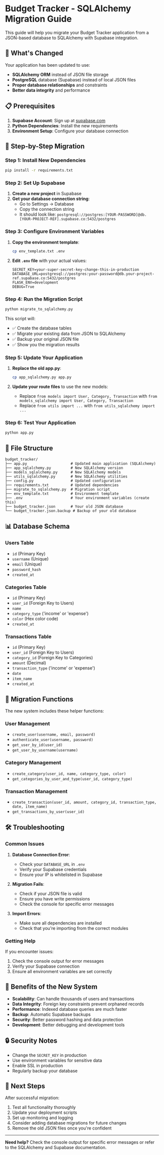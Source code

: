 # Budget Tracker - SQLAlchemy Migration Guide

This guide will help you migrate your Budget Tracker application from a JSON-based database to SQLAlchemy with Supabase integration.

## 🎯 What's Changed

Your application has been updated to use:
- **SQLAlchemy ORM** instead of JSON file storage
- **PostgreSQL** database (Supabase) instead of local JSON files
- **Proper database relationships** and constraints
- **Better data integrity** and performance

## 📋 Prerequisites

1. **Supabase Account**: Sign up at [supabase.com](https://supabase.com)
2. **Python Dependencies**: Install the new requirements
3. **Environment Setup**: Configure your database connection

## 🚀 Step-by-Step Migration

### Step 1: Install New Dependencies

```bash
pip install -r requirements.txt
```

### Step 2: Set Up Supabase

1. **Create a new project** in Supabase
2. **Get your database connection string**:
   - Go to Settings → Database
   - Copy the connection string
   - It should look like: `postgresql://postgres:[YOUR-PASSWORD]@db.[YOUR-PROJECT-REF].supabase.co:5432/postgres`

### Step 3: Configure Environment Variables

1. **Copy the environment template**:
   ```bash
   cp env_template.txt .env
   ```

2. **Edit `.env` file** with your actual values:
   ```env
   SECRET_KEY=your-super-secret-key-change-this-in-production
   DATABASE_URL=postgresql://postgres:your-password@db.your-project-ref.supabase.co:5432/postgres
   FLASK_ENV=development
   DEBUG=True
   ```

### Step 4: Run the Migration Script

```bash
python migrate_to_sqlalchemy.py
```

This script will:
- ✅ Create the database tables
- ✅ Migrate your existing data from JSON to SQLAlchemy
- ✅ Backup your original JSON file
- ✅ Show you the migration results

### Step 5: Update Your Application

1. **Replace the old app.py**:
   ```bash
   cp app_sqlalchemy.py app.py
   ```

2. **Update your route files** to use the new models:
   - Replace `from models import User, Category, Transaction` with `from models_sqlalchemy import User, Category, Transaction`
   - Replace `from utils import ...` with `from utils_sqlalchemy import ...`

### Step 6: Test Your Application

```bash
python app.py
```

## 🔧 File Structure

```
budget_tracker/
├── app.py                    # Updated main application (SQLAlchemy)
├── app_sqlalchemy.py         # New SQLAlchemy version
├── models_sqlalchemy.py      # New SQLAlchemy models
├── utils_sqlalchemy.py       # New SQLAlchemy utilities
├── config.py                 # Updated configuration
├── requirements.txt          # Updated dependencies
├── migrate_to_sqlalchemy.py  # Migration script
├── env_template.txt          # Environment template
├── .env                      # Your environment variables (create this)
├── budget_tracker.json       # Your old JSON database
└── budget_tracker.json.backup # Backup of your old database
```

## 📊 Database Schema

### Users Table
- `id` (Primary Key)
- `username` (Unique)
- `email` (Unique)
- `password_hash`
- `created_at`

### Categories Table
- `id` (Primary Key)
- `user_id` (Foreign Key to Users)
- `name`
- `category_type` ('income' or 'expense')
- `color` (Hex color code)
- `created_at`

### Transactions Table
- `id` (Primary Key)
- `user_id` (Foreign Key to Users)
- `category_id` (Foreign Key to Categories)
- `amount` (Decimal)
- `transaction_type` ('income' or 'expense')
- `date`
- `item_name`
- `created_at`

## 🔄 Migration Functions

The new system includes these helper functions:

### User Management
- `create_user(username, email, password)`
- `authenticate_user(username, password)`
- `get_user_by_id(user_id)`
- `get_user_by_username(username)`

### Category Management
- `create_category(user_id, name, category_type, color)`
- `get_categories_by_user_and_type(user_id, category_type)`

### Transaction Management
- `create_transaction(user_id, amount, category_id, transaction_type, date, item_name)`
- `get_transactions_by_user(user_id)`

## 🛠️ Troubleshooting

### Common Issues

1. **Database Connection Error**:
   - Check your `DATABASE_URL` in `.env`
   - Verify your Supabase credentials
   - Ensure your IP is whitelisted in Supabase

2. **Migration Fails**:
   - Check if your JSON file is valid
   - Ensure you have write permissions
   - Check the console for specific error messages

3. **Import Errors**:
   - Make sure all dependencies are installed
   - Check that you're importing from the correct modules

### Getting Help

If you encounter issues:
1. Check the console output for error messages
2. Verify your Supabase connection
3. Ensure all environment variables are set correctly

## 🎉 Benefits of the New System

- **Scalability**: Can handle thousands of users and transactions
- **Data Integrity**: Foreign key constraints prevent orphaned records
- **Performance**: Indexed database queries are much faster
- **Backup**: Automatic Supabase backups
- **Security**: Better password hashing and data protection
- **Development**: Better debugging and development tools

## 🔒 Security Notes

- Change the `SECRET_KEY` in production
- Use environment variables for sensitive data
- Enable SSL in production
- Regularly backup your database

## 📝 Next Steps

After successful migration:
1. Test all functionality thoroughly
2. Update your deployment scripts
3. Set up monitoring and logging
4. Consider adding database migrations for future changes
5. Remove the old JSON files once you're confident

---

**Need help?** Check the console output for specific error messages or refer to the SQLAlchemy and Supabase documentation. 